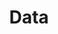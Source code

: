 ---
lang-ref: occurrence/search
title: Data
description: We publish open data
layout: occurrence
---